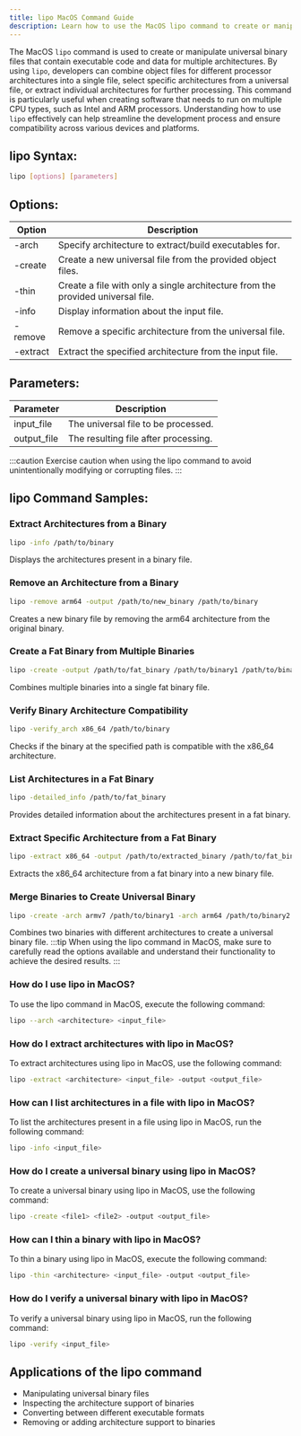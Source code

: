 ```yaml
---
title: lipo MacOS Command Guide
description: Learn how to use the MacOS lipo command to create or manipulate universal binary files for multiple architectures efficiently.
---
```


The MacOS `lipo` command is used to create or manipulate universal binary files that contain executable code and data for multiple architectures. By using `lipo`, developers can combine object files for different processor architectures into a single file, select specific architectures from a universal file, or extract individual architectures for further processing. This command is particularly useful when creating software that needs to run on multiple CPU types, such as Intel and ARM processors. Understanding how to use `lipo` effectively can help streamline the development process and ensure compatibility across various devices and platforms.

## lipo Syntax:
```bash
lipo [options] [parameters]
```

## Options:
| Option | Description                   |
|--------|-------------------------------|
| -arch  | Specify architecture to extract/build executables for. |
| -create | Create a new universal file from the provided object files. |
| -thin | Create a file with only a single architecture from the provided universal file. |
| -info | Display information about the input file. |
| -remove | Remove a specific architecture from the universal file. |
| -extract | Extract the specified architecture from the input file. |

## Parameters:
| Parameter | Description                   |
|-----------|-------------------------------|
| input_file | The universal file to be processed. |
| output_file | The resulting file after processing. | 

:::caution
Exercise caution when using the lipo command to avoid unintentionally modifying or corrupting files.
:::
## lipo Command Samples:
### Extract Architectures from a Binary
```bash
lipo -info /path/to/binary
```
Displays the architectures present in a binary file.

### Remove an Architecture from a Binary
```bash
lipo -remove arm64 -output /path/to/new_binary /path/to/binary
```
Creates a new binary file by removing the arm64 architecture from the original binary.

### Create a Fat Binary from Multiple Binaries
```bash
lipo -create -output /path/to/fat_binary /path/to/binary1 /path/to/binary2
```
Combines multiple binaries into a single fat binary file.

### Verify Binary Architecture Compatibility
```bash
lipo -verify_arch x86_64 /path/to/binary
```
Checks if the binary at the specified path is compatible with the x86_64 architecture.

### List Architectures in a Fat Binary
```bash
lipo -detailed_info /path/to/fat_binary
```
Provides detailed information about the architectures present in a fat binary.

### Extract Specific Architecture from a Fat Binary
```bash
lipo -extract x86_64 -output /path/to/extracted_binary /path/to/fat_binary
```
Extracts the x86_64 architecture from a fat binary into a new binary file.

### Merge Binaries to Create Universal Binary
```bash
lipo -create -arch armv7 /path/to/binary1 -arch arm64 /path/to/binary2 -output /path/to/universal_binary
```
Combines two binaries with different architectures to create a universal binary file.
:::tip
When using the lipo command in MacOS, make sure to carefully read the options available and understand their functionality to achieve the desired results.
:::

### How do I use lipo in MacOS?
To use the lipo command in MacOS, execute the following command:
```bash
lipo --arch <architecture> <input_file>
```

### How do I extract architectures with lipo in MacOS?
To extract architectures using lipo in MacOS, use the following command:
```bash
lipo -extract <architecture> <input_file> -output <output_file>
```

### How can I list architectures in a file with lipo in MacOS?
To list the architectures present in a file using lipo in MacOS, run the following command:
```bash
lipo -info <input_file>
```

### How do I create a universal binary using lipo in MacOS?
To create a universal binary using lipo in MacOS, use the following command:
```bash
lipo -create <file1> <file2> -output <output_file>
```

### How can I thin a binary with lipo in MacOS?
To thin a binary using lipo in MacOS, execute the following command:
```bash
lipo -thin <architecture> <input_file> -output <output_file>
```

### How do I verify a universal binary with lipo in MacOS?
To verify a universal binary using lipo in MacOS, run the following command:
```bash
lipo -verify <input_file>
```
## Applications of the lipo command

- Manipulating universal binary files
- Inspecting the architecture support of binaries
- Converting between different executable formats
- Removing or adding architecture support to binaries